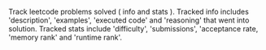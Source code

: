 Track leetcode problems solved ( info and stats ). Tracked info includes 'description', 'examples', 'executed code' and 'reasoning' that went into solution. Tracked stats include 'difficulty', 'submissions', 'acceptance rate, 'memory rank' and 'runtime rank'.
